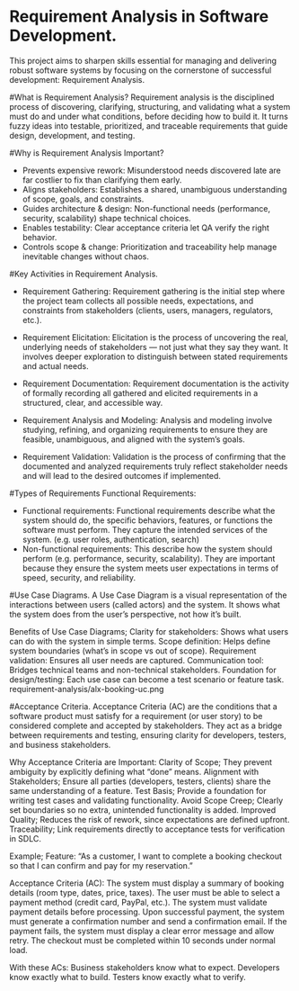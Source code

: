 # Requirement Analysis in Software Development.
This project aims to sharpen skills essential for managing and delivering robust software systems by focusing on the cornerstone of successful development: Requirement Analysis.

#What is Requirement Analysis?
Requirement analysis is the disciplined process of discovering, clarifying, structuring, and validating what a system must do and under what conditions, before deciding how to build it. It turns fuzzy ideas into testable, prioritized, and traceable requirements that guide design, development, and testing.

#Why is Requirement Analysis Important?
- Prevents expensive rework: Misunderstood needs discovered late are far costlier to fix than clarifying them early.
- Aligns stakeholders: Establishes a shared, unambiguous understanding of scope, goals, and constraints.
- Guides architecture & design: Non-functional needs (performance, security, scalability) shape technical choices.
- Enables testability: Clear acceptance criteria let QA verify the right behavior.
- Controls scope & change: Prioritization and traceability help manage inevitable changes without chaos.

#Key Activities in Requirement Analysis.
- Requirement Gathering: Requirement gathering is the initial step where the project team collects all possible needs, expectations, and constraints from stakeholders (clients, users, managers, regulators, etc.).
  
- Requirement Elicitation: Elicitation is the process of uncovering the real, underlying needs of stakeholders — not just what they say they want. It involves deeper exploration to distinguish between stated requirements and actual needs.
  
- Requirement Documentation: Requirement documentation is the activity of formally recording all gathered and elicited requirements in a structured, clear, and accessible way.

- Requirement Analysis and Modeling: Analysis and modeling involve studying, refining, and organizing requirements to ensure they are feasible, unambiguous, and aligned with the system’s goals.

- Requirement Validation: Validation is the process of confirming that the documented and analyzed requirements truly reflect stakeholder needs and will lead to the desired outcomes if implemented.

#Types of Requirements
Functional Requirements: 

- Functional requirements: Functional requirements describe what the system should do, the specific behaviors, features, or functions the software must perform. They capture the intended services of the system. (e.g. user roles, authentication, search) 
- Non-functional requirements: This describe how the system should perform (e.g. performance, security, scalability). They are important because they ensure the system meets user expectations in terms of speed, security, and reliability.

#Use Case Diagrams.
A Use Case Diagram is a visual representation of the interactions between users (called actors) and the system. It shows what the system does from the user’s perspective, not how it’s built.

Benefits of Use Case Diagrams;
Clarity for stakeholders: Shows what users can do with the system in simple terms.
Scope definition: Helps define system boundaries (what’s in scope vs out of scope).
Requirement validation: Ensures all user needs are captured.
Communication tool: Bridges technical teams and non-technical stakeholders.
Foundation for design/testing: Each use case can become a test scenario or feature task.
requirement-analysis/alx-booking-uc.png

#Acceptance Criteria.
Acceptance Criteria (AC) are the conditions that a software product must satisfy for a requirement (or user story) to be considered complete and accepted by stakeholders. They act as a bridge between requirements and testing, ensuring clarity for developers, testers, and business stakeholders.

Why Acceptance Criteria are Important:
Clarity of Scope; They prevent ambiguity by explicitly defining what “done” means.
Alignment with Stakeholders; Ensure all parties (developers, testers, clients) share the same understanding of a feature.
Test Basis; Provide a foundation for writing test cases and validating functionality.
Avoid Scope Creep; Clearly set boundaries so no extra, unintended functionality is added.
Improved Quality; Reduces the risk of rework, since expectations are defined upfront.
Traceability; Link requirements directly to acceptance tests for verification in SDLC.

Example;
Feature: “As a customer, I want to complete a booking checkout so that I can confirm and pay for my reservation.”

Acceptance Criteria (AC):
The system must display a summary of booking details (room type, dates, price, taxes).
The user must be able to select a payment method (credit card, PayPal, etc.).
The system must validate payment details before processing.
Upon successful payment, the system must generate a confirmation number and send a confirmation email.
If the payment fails, the system must display a clear error message and allow retry.
The checkout must be completed within 10 seconds under normal load.

With these ACs:
Business stakeholders know what to expect.
Developers know exactly what to build.
Testers know exactly what to verify.
